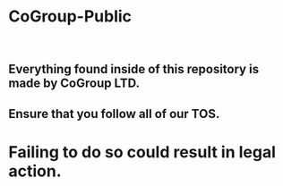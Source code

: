 # CoGroup-Public

<br>

## Everything found inside of this repository is made by CoGroup LTD.

## Ensure that you follow all of our TOS.
# Failing to do so could result in legal action.

